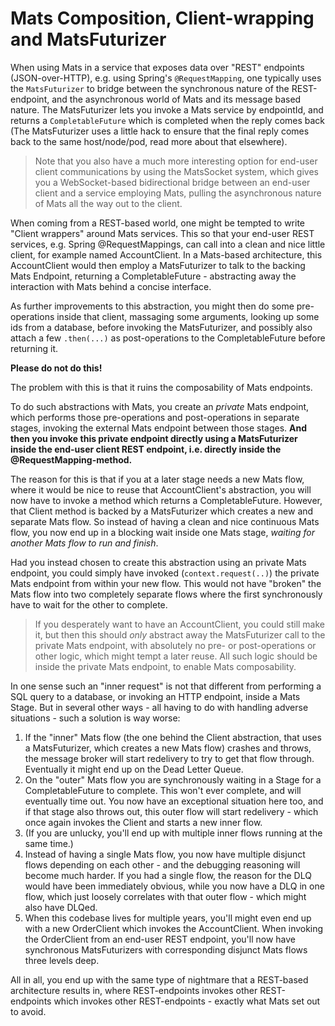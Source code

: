 # Mats Composition, Client-wrapping and MatsFuturizer

When using Mats in a service that exposes data over "REST" endpoints (JSON-over-HTTP), e.g. using Spring's
`@RequestMapping`, one typically uses the `MatsFuturizer` to bridge between the synchronous nature of the REST-endpoint,
and the asynchronous world of Mats and its message based nature. The MatsFuturizer lets you invoke a Mats service
by endpointId, and returns a `CompletableFuture` which is completed when the reply comes back (The MatsFuturizer uses a
little hack to ensure that the final reply comes back to the same host/node/pod, read more about that elsewhere).

> Note that you also have a much more interesting option for end-user client communications by using the MatsSocket
> system, which gives you a WebSocket-based bidirectional bridge between an end-user client and a service employing
> Mats, pulling the asynchronous nature of Mats all the way out to the client.

When coming from a REST-based world, one might be tempted to write "Client wrappers" around Mats services. This so that
your end-user REST services, e.g. Spring @RequestMappings, can call into a clean and nice little client, for example
named AccountClient. In a Mats-based architecture, this AccountClient would then employ a MatsFuturizer to talk to the
backing Mats Endpoint, returning a CompletableFuture - abstracting away the interaction with Mats behind a concise
interface.

As further improvements to this abstraction, you might then do some pre-operations inside that client, massaging some
arguments, looking up some ids from a database, before invoking the MatsFuturizer, and possibly also attach a few
`.then(...)` as post-operations to the CompletableFuture before returning it.

**Please do not do this!**

The problem with this is that it ruins the composability of Mats endpoints.

To do such abstractions with Mats, you create an _private_ Mats endpoint, which performs those pre-operations and
post-operations in separate stages, invoking the external Mats endpoint between those stages. **And then you invoke this
private endpoint directly using a MatsFuturizer inside the end-user client REST endpoint, i.e. directly inside the
@RequestMapping-method.**

The reason for this is that if you at a later stage needs a new Mats flow, where it would be nice to reuse that
AccountClient's abstraction, you will now have to invoke a method which returns a CompletableFuture. However, that
Client method is backed by a MatsFuturizer which creates a new and separate Mats flow. So instead of having a clean and
nice continuous Mats flow, you now end up in a blocking wait inside one Mats stage, _waiting for another Mats flow to
run and finish_.

Had you instead chosen to create this abstraction using an private Mats endpoint, you could simply have invoked
(`context.request(..)`) the private Mats endpoint from within your new flow. This would not have "broken" the Mats flow
into two completely separate flows where the first synchronously have to wait for the other to complete.

> If you desperately want to have an AccountClient, you could still make it, but then this should _only_ abstract away
> the MatsFuturizer call to the private Mats endpoint, with absolutely no pre- or post-operations or other logic, which
> might tempt a later reuse. All such logic should be inside the private Mats endpoint, to enable Mats composability.

In one sense such an "inner request" is not that different from performing a SQL query to a database, or invoking an
HTTP endpoint, inside a Mats Stage. But in several other ways - all having to do with handling adverse situations - such
a solution is way worse:

1. If the "inner" Mats flow (the one behind the Client abstraction, that uses a MatsFuturizer, which creates a new Mats
   flow) crashes and throws, the message broker will start redelivery to try to get that flow through. Eventually it
   might end up on the Dead Letter Queue.
2. On the "outer" Mats flow you are synchronously waiting in a Stage for a CompletableFuture to complete. This won't
   ever complete, and will eventually time out. You now have an exceptional situation here too, and if that stage also
   throws out, this outer flow will start redelivery - which once again invokes the Client and starts a new inner flow.
3. (If you are unlucky, you'll end up with multiple inner flows running at the same time.)
4. Instead of having a single Mats flow, you now have multiple disjunct flows depending on each other - and the
   debugging reasoning will become much harder. If you had a single flow, the reason for the DLQ would have been
   immediately obvious, while you now have a DLQ in one flow, which just loosely correlates with that outer flow - which
   might also have DLQed.
5. When this codebase lives for multiple years, you'll might even end up with a new OrderClient which invokes the
   AccountClient. When invoking the OrderClient from an end-user REST endpoint, you'll now have synchronous
   MatsFuturizers with corresponding disjunct Mats flows three levels deep.

All in all, you end up with the same type of nightmare that a REST-based architecture results in, where REST-endpoints
invokes other REST-endpoints which invokes other REST-endpoints - exactly what Mats set out to avoid.